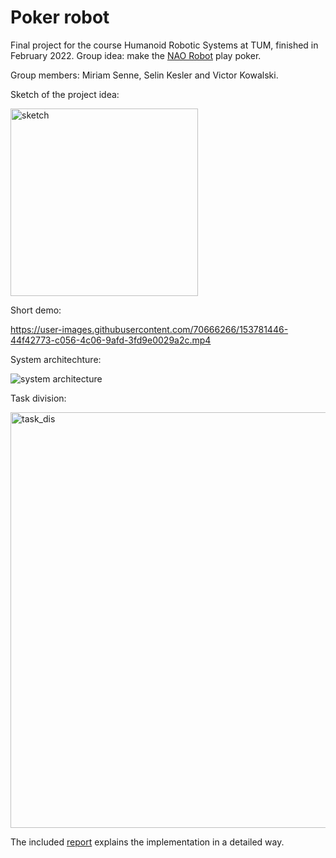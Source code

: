 # Poker robot

Final project for the course Humanoid Robotic Systems at TUM, finished in February 2022. Group idea: make the [NAO Robot](https://www.softbankrobotics.com/emea/en/nao) play poker.

Group members: Miriam Senne, Selin Kesler and Victor Kowalski.

Sketch of the project idea:

<img width="300" alt="sketch" src="https://user-images.githubusercontent.com/70666266/153781413-0aa919be-59a2-4f63-9fe8-97611f96b2b6.png">

Short demo:

https://user-images.githubusercontent.com/70666266/153781446-44f42773-c056-4c06-9afd-3fd9e0029a2c.mp4

System architechture:

![system architecture](https://user-images.githubusercontent.com/70666266/153781448-45023bb5-da58-470a-8991-4ccf80f16621.png)

Task division:

<img width="665" alt="task_dis" src="https://user-images.githubusercontent.com/70666266/153781452-dfb5349d-c4c3-4d7e-a097-38d8b3a2aa8b.png">

The included [report](report) explains the implementation in a detailed way.
